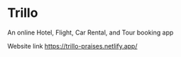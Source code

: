 # Trillo
 An online Hotel, Flight, Car Rental, and Tour booking app

Website link
https://trillo-praises.netlify.app/
